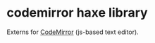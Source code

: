 # codemirror haxe library #

Externs for [CodeMirror](http://codemirror.net/) (js-based text editor).
